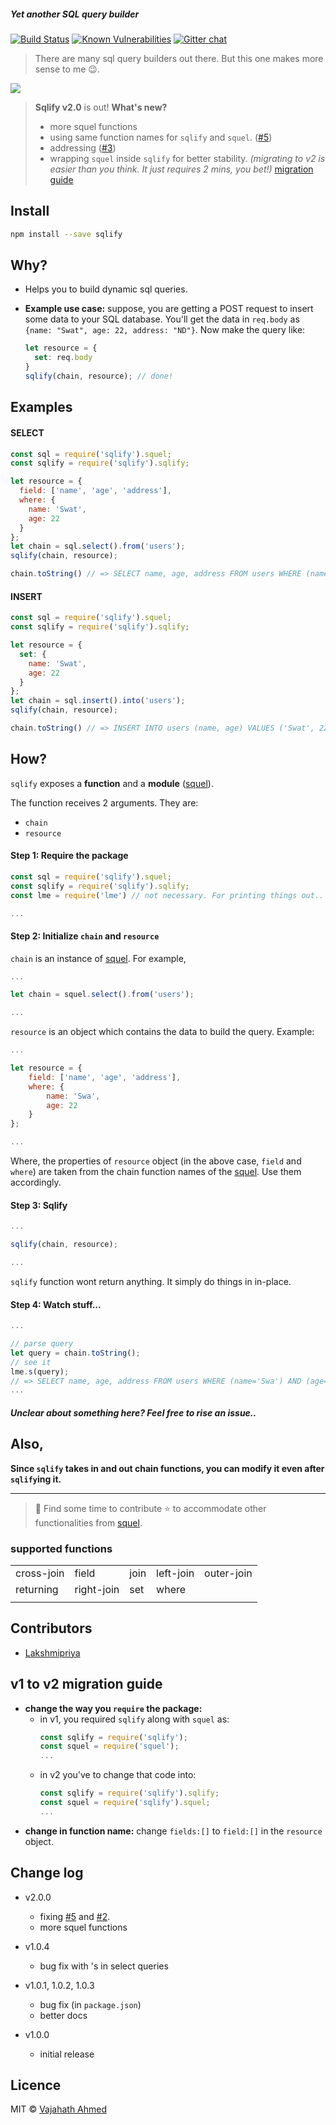 ##### Yet another SQL query builder

[![Build Status](https://travis-ci.org/vajahath/sqlify.svg?branch=master)](https://travis-ci.org/vajahath/sqlify)
[![Known Vulnerabilities](https://snyk.io/test/npm/sqlify/badge.svg)](https://snyk.io/test/npm/sqlify)
[![Gitter chat](https://badges.gitter.im/npm-sqlify/gitter.png)](https://gitter.im/npm-sqlify/Lobby)

> There are many sql query builders out there. But this one makes more sense to me :wink:.

![](https://raw.githubusercontent.com/vajahath/sqlify/master/media/sqlify.png)


> **Sqlify v2.0** is out! **What's new?**
> - more squel functions
> - using same function names for `sqlify` and `squel`. ([#5](https://github.com/vajahath/sqlify/issues/5))
> - addressing ([#3](https://github.com/vajahath/sqlify/issues/3))
> - wrapping `squel` inside `sqlify` for better stability.
> *(migrating to v2 is easier than you think. It just requires 2 mins, you bet!)*
> [migration guide](#v1-to-v2-migration-guide)

## Install
```bash
npm install --save sqlify
```
## Why?
- Helps you to build dynamic sql queries.
- **Example use case:** suppose, you are getting a POST request to insert some data to your SQL database.
  You'll get the data in `req.body` as `{name: "Swat", age: 22, address: "ND"}`.
  Now make the query like:

  ```js
  let resource = {
    set: req.body
  }
  sqlify(chain, resource); // done!
  ```

## Examples
#### SELECT
```js
const sql = require('sqlify').squel;
const sqlify = require('sqlify').sqlify;

let resource = {
  field: ['name', 'age', 'address'],
  where: {
    name: 'Swat',
    age: 22
  }
};
let chain = sql.select().from('users');
sqlify(chain, resource);

chain.toString() // => SELECT name, age, address FROM users WHERE (name=Swat) AND (age=22)
```

#### INSERT
```js
const sql = require('sqlify').squel;
const sqlify = require('sqlify').sqlify;

let resource = {
  set: {
    name: 'Swat',
    age: 22
  }
};
let chain = sql.insert().into('users');
sqlify(chain, resource);

chain.toString() // => INSERT INTO users (name, age) VALUES ('Swat', 22)
```

## How?

`sqlify` exposes a **function** and a **module** ([squel](https://www.npmjs.com/package/squel)).

The function receives 2 arguments. They are:
- `chain`
- `resource`

#### Step 1: Require the package
```js
const sql = require('sqlify').squel;
const sqlify = require('sqlify').sqlify;
const lme = require('lme') // not necessary. For printing things out..

...
```

#### Step 2: Initialize `chain` and `resource`
`chain` is an instance of [squel](https://www.npmjs.com/package/squel).
For example,
```js
...

let chain = squel.select().from('users');

...
```

`resource` is an object which contains the data to build the query.
Example:
```js
...

let resource = {
    field: ['name', 'age', 'address'],
    where: {
        name: 'Swa',
        age: 22
    }
};

...
```
Where, the properties of `resource` object (in the above case, `field` and `where`) are taken from the chain function names of the [squel](https://www.npmjs.com/package/squel). Use them accordingly.

#### Step 3: Sqlify
```js
...

sqlify(chain, resource);

...
```

`sqlify` function wont return anything. It simply do things in in-place.

#### Step 4: Watch stuff...
```js
...

// parse query
let query = chain.toString();
// see it
lme.s(query);
// => SELECT name, age, address FROM users WHERE (name='Swa') AND (age=22)
...
```

##### Unclear about something here? Feel free to rise an issue..

## Also,
**Since `sqlify` takes in and out chain functions, you can modify it even after `sqlify`ing it.**

---

> :green_heart: Find some time to contribute :star: to accommodate other functionalities from [squel](https://www.npmjs.com/package/squel).

### supported functions
|            |            |      |           |            |
|------------|------------|------|-----------|------------|
| cross-join | field      | join | left-join | outer-join |
| returning  | right-join | set  | where     |            |
|            |            |      |           |            |

## Contributors

- [Lakshmipriya](https://github.com/lakshmipriyamukundan)


## v1 to v2 migration guide

- **change the way you `require` the package:**
  - in v1, you required `sqlify` along with `squel` as:
    ```js
	const sqlify = require('sqlify');
	const squel = require('squel');
	...
	```
  - in v2 you've to change that code into:
    ```js
	const sqlify = require('sqlify').sqlify;
	const squel = require('sqlify').squel;
	...
	```
- **change in function name:** change `fields:[]` to `field:[]` in the `resource` object.
## Change log
- v2.0.0
  - fixing [#5](https://github.com/vajahath/sqlify/issues/5) and [#2](https://github.com/vajahath/sqlify/issues/2).
  - more squel functions
- v1.0.4
  - bug fix with 's in select queries
- v1.0.1, 1.0.2, 1.0.3
  - bug fix (in `package.json`)
  - better docs

- v1.0.0
  - initial release


## Licence
MIT © [Vajahath Ahmed](https://twitter.com/vajahath7)
